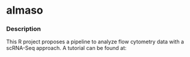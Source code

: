 # almaso

### Description
This R project proposes a pipeline to analyze flow cytometry data with a scRNA-Seq approach. 
A tutorial can be found at: 



